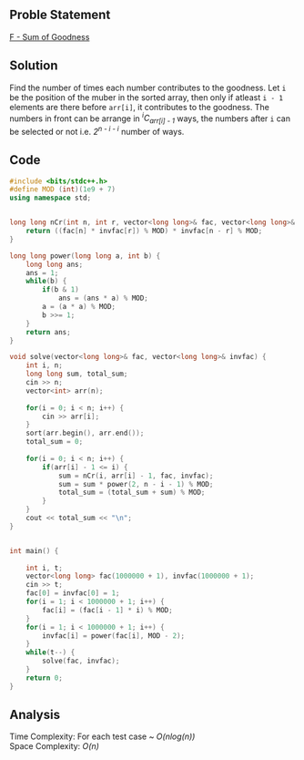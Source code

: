 ## Proble Statement
[F - Sum of Goodness](https://www.codechef.com/problems/SEQGOODNESS?tab=statement)

## Solution
Find the number of times each number contributes to the goodness. Let `i` be the position of the muber in the sorted array, then only if atleast `i - 1` elements are there before `arr[i]`, it contributes to the goodness. The numbers in front can be arrange in <i><sup>i</sup>C<sub>arr[i] - 1</sub></i> ways, the numbers after `i` can be selected or not i.e. <i>2<sup>n - i - i</sup></i> number of ways.

## Code
```cpp
#include <bits/stdc++.h>
#define MOD (int)(1e9 + 7)
using namespace std;


long long nCr(int n, int r, vector<long long>& fac, vector<long long>& invfac) {
    return ((fac[n] * invfac[r]) % MOD) * invfac[n - r] % MOD;
}

long long power(long long a, int b) {
    long long ans;
    ans = 1;
    while(b) {
        if(b & 1)
            ans = (ans * a) % MOD;
        a = (a * a) % MOD;
        b >>= 1;
    }
    return ans;
}

void solve(vector<long long>& fac, vector<long long>& invfac) {
    int i, n;
    long long sum, total_sum;
    cin >> n;
    vector<int> arr(n);
    
    for(i = 0; i < n; i++) {
        cin >> arr[i];
    }
    sort(arr.begin(), arr.end());
    total_sum = 0;
    
    for(i = 0; i < n; i++) {
        if(arr[i] - 1 <= i) {
            sum = nCr(i, arr[i] - 1, fac, invfac);
            sum = sum * power(2, n - i - 1) % MOD;
            total_sum = (total_sum + sum) % MOD;
        }
    }
    cout << total_sum << "\n";
}


int main() {
	
	int i, t;
	vector<long long> fac(1000000 + 1), invfac(1000000 + 1);
	cin >> t;
	fac[0] = invfac[0] = 1;
	for(i = 1; i < 1000000 + 1; i++) {
	    fac[i] = (fac[i - 1] * i) % MOD;
	}
	for(i = 1; i < 1000000 + 1; i++) {
	    invfac[i] = power(fac[i], MOD - 2);
	}
	while(t--) {
	    solve(fac, invfac);
	}
	return 0;
}
```

## Analysis
Time Complexity: For each test case ~ <i>O(nlog(n))</i>
<br>
Space Complexity: <i>O(n)</i>

